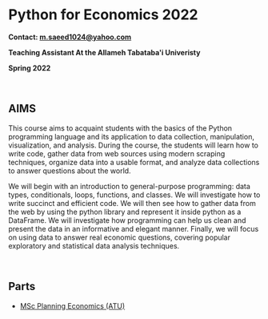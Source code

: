 # Python for Economics 2022

**Contact: m.saeed1024@yahoo.com**

**Teaching Assistant At the Allameh Tabataba'i Univeristy**

**Spring 2022**

<br>

## AIMS

This course aims to acquaint students with the basics of the Python programming language and its application to data collection, manipulation, visualization, and analysis. During the course, the students will learn how to write code, gather data from web sources using modern scraping techniques, organize data into a usable format, and analyze data collections to answer questions about the world.

We will begin with an introduction to general-purpose programming: data types, conditionals, loops, functions, and classes. We will investigate how to write succinct and efficient code. We will then see how to gather data from the web by using the python library and represent it inside python as a DataFrame. We will investigate how programming can help us clean and present the data in an informative and elegant manner. Finally, we will focus on using data to answer real economic questions, covering popular exploratory and statistical data analysis techniques.

<br>

## Parts

- [MSc Planning Economics (ATU)](https://github.com/saeed-saffari/python-for-econ-spring-2022/)
